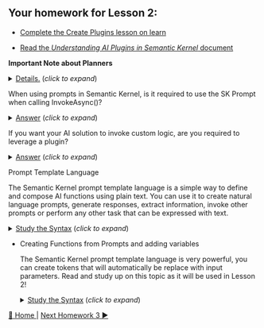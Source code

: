 ## Your homework for Lesson 2:

- [Complete the Create Plugins lesson on learn](https://learn.microsoft.com/en-us/training/modules/create-plugins-semantic-kernel/) 

- [Read the *Understanding AI Plugins in Semantic Kernel* document](https://learn.microsoft.com/en-us/semantic-kernel/agents/plugins/?tabs=Csharp)

**Important Note about Planners**
 <details>
    <summary><u>Details.</u> (<i>click to expand</i>)</summary>
    <!-- have to be followed by an empty line! -->

      
     The StepWise and HandleBar planners are being deprecated.  We are recommending that customer leverage Auto Invoke as opposed to user either of these planners.  The SK team has been working on a new planner that will replace these and it has been proven to be much more efficient.  In most cases we are finding that a planner is simply not needed and using multiple plugins with Auto Invoke often proves to be much more efficient.  If you need more control you can use an *intent* pattern to control flow.
          
  </details>

When using prompts in Semantic Kernel, is it required to use the SK Prompt when calling InvokeAsync()?
   <details>
    <summary><u>Answer</u> (<i>click to expand</i>)</summary>
    <!-- have to be followed by an empty line! -->
 
     No. As demonstrated in the code examples, you can use a variety of techniques for prompts i.e. interpolated strings, just a regular string as a prompt, load from file or inline.
          
  </details>

If you want your AI solution to invoke custom logic, are you required to leverage a plugin?
  <details>
    <summary><u>Answer</u> (<i>click to expand</i>)</summary>
    <!-- have to be followed by an empty line! -->
      Yes.  You need to use native functions for this and this does require that you build a plugin for this.  Take a look at the Plugin Examples in the Lesson-2 solution for examples.   
     
  </details>

Prompt Template Language

  The Semantic Kernel prompt template language is a simple way to define and compose AI functions using plain text. You can use it to create natural language prompts, generate responses, 
  extract information, invoke other prompts or perform any other task that can be expressed with text.
  <details>
    <summary><u>Study the Syntax</u> (<i>click to expand</i>)</summary>
    <!-- have to be followed by an empty line! -->

      
     [Prompt Template Syntax](https://learn.microsoft.com/en-us/semantic-kernel/prompts/prompt-template-syntax)
          
  </details>

- Creating Functions from Prompts and adding variables

  The Semantic Kernel prompt template language is very powerful, you can create tokens that will automatically be replace with input parameters.  Read and study up on this topic as it will be used in Lesson 2!
  <details>
    <summary><u>Study the Syntax</u> (<i>click to expand</i>)</summary>
    <!-- have to be followed by an empty line! -->

      
     [Example of templatizing prompts and using variables](https://learn.microsoft.com/en-us/semantic-kernel/prompts/templatizing-prompts?tabs=Csharp))
          
  </details>

[🔼 Home ](/README.md) | [Next Homework 3 ▶](/homework/lesson-3/README.md)
